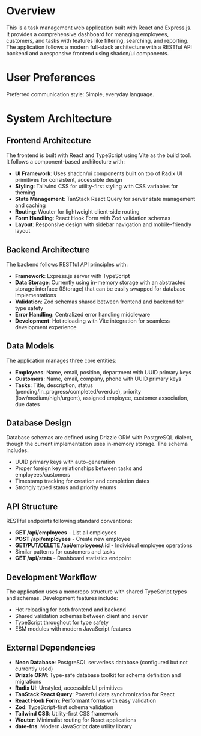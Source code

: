 # Overview

This is a task management web application built with React and Express.js. It provides a comprehensive dashboard for managing employees, customers, and tasks with features like filtering, searching, and reporting. The application follows a modern full-stack architecture with a RESTful API backend and a responsive frontend using shadcn/ui components.

# User Preferences

Preferred communication style: Simple, everyday language.

# System Architecture

## Frontend Architecture
The frontend is built with React and TypeScript using Vite as the build tool. It follows a component-based architecture with:

- **UI Framework**: Uses shadcn/ui components built on top of Radix UI primitives for consistent, accessible design
- **Styling**: Tailwind CSS for utility-first styling with CSS variables for theming
- **State Management**: TanStack React Query for server state management and caching
- **Routing**: Wouter for lightweight client-side routing
- **Form Handling**: React Hook Form with Zod validation schemas
- **Layout**: Responsive design with sidebar navigation and mobile-friendly layout

## Backend Architecture
The backend follows RESTful API principles with:

- **Framework**: Express.js server with TypeScript
- **Data Storage**: Currently using in-memory storage with an abstracted storage interface (IStorage) that can be easily swapped for database implementations
- **Validation**: Zod schemas shared between frontend and backend for type safety
- **Error Handling**: Centralized error handling middleware
- **Development**: Hot reloading with Vite integration for seamless development experience

## Data Models
The application manages three core entities:

- **Employees**: Name, email, position, department with UUID primary keys
- **Customers**: Name, email, company, phone with UUID primary keys  
- **Tasks**: Title, description, status (pending/in_progress/completed/overdue), priority (low/medium/high/urgent), assigned employee, customer association, due dates

## Database Design
Database schemas are defined using Drizzle ORM with PostgreSQL dialect, though the current implementation uses in-memory storage. The schema includes:

- UUID primary keys with auto-generation
- Proper foreign key relationships between tasks and employees/customers
- Timestamp tracking for creation and completion dates
- Strongly typed status and priority enums

## API Structure
RESTful endpoints following standard conventions:

- **GET /api/employees** - List all employees
- **POST /api/employees** - Create new employee
- **GET/PUT/DELETE /api/employees/:id** - Individual employee operations
- Similar patterns for customers and tasks
- **GET /api/stats** - Dashboard statistics endpoint

## Development Workflow
The application uses a monorepo structure with shared TypeScript types and schemas. Development features include:

- Hot reloading for both frontend and backend
- Shared validation schemas between client and server
- TypeScript throughout for type safety
- ESM modules with modern JavaScript features

## External Dependencies

- **Neon Database**: PostgreSQL serverless database (configured but not currently used)
- **Drizzle ORM**: Type-safe database toolkit for schema definition and migrations
- **Radix UI**: Unstyled, accessible UI primitives
- **TanStack React Query**: Powerful data synchronization for React
- **React Hook Form**: Performant forms with easy validation
- **Zod**: TypeScript-first schema validation
- **Tailwind CSS**: Utility-first CSS framework
- **Wouter**: Minimalist routing for React applications
- **date-fns**: Modern JavaScript date utility library